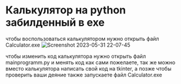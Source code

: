 # Калькулятор на python забилденный в exe
чтобы воспользоваться калькулятором нужно открыть файл Calculator.exe
![Screenshot 2023-05-31 22-07-45](https://github.com/MegaPlayerXD/Calculator-Python-Exe/assets/130532332/532dd757-7735-4507-88c4-49c0a0bd4923)

чтобы изменить код калькулятора нужно открыть файл mainprogramm.py и менять код как сами пожелаете, так же можно вместо калькулятора написать свой код на tkinter, а позже чтобы проверить ваши деяние также запускаете файл Calculator.exe
